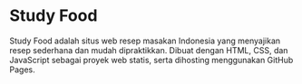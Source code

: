 # Study Food
Study Food adalah situs web resep masakan Indonesia yang menyajikan resep sederhana dan mudah dipraktikkan. Dibuat dengan HTML, CSS, dan JavaScript sebagai proyek web statis, serta dihosting menggunakan GitHub Pages.
